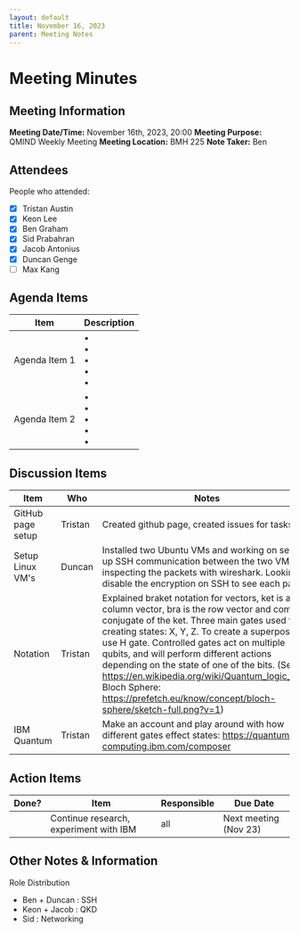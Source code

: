 ```yaml
---
layout: default
title: November 16, 2023
parent: Meeting Notes
---
```



# Meeting Minutes
## Meeting Information
**Meeting Date/Time:** November 16th, 2023, 20:00
**Meeting Purpose:** QMIND Weekly Meeting
**Meeting Location:** BMH 225
**Note Taker:** Ben

## Attendees
People who attended: 
- [x] Tristan Austin
- [x] Keon Lee
- [x] Ben Graham
- [x] Sid Prabahran
- [x] Jacob Antonius
- [x] Duncan Genge
- [ ] Max Kang

## Agenda Items

Item | Description
---- | ----
Agenda Item 1 | • <br>• <br>• <br>• <br>• 
Agenda Item 2 | • <br>• <br>• <br>• <br>• 

## Discussion Items
Item | Who | Notes |
---- | ---- | ---- |
GitHub page setup | Tristan | Created github page, created issues for tasks. |
Setup Linux VM's | Duncan | Installed two Ubuntu VMs and working on setting up SSH communication between the two VMs, inspecting the packets with wireshark. Looking to disable the encryption on SSH to see each packet |
Notation | Tristan | Explained braket notation for vectors, ket is a column vector, bra is the row vector and complex conjugate of the ket. Three main gates used for creating states: X, Y, Z. To create a superposition, use H gate. Controlled gates act on multiple qubits, and will perform different actions depending on the state of one of the bits. (See: https://en.wikipedia.org/wiki/Quantum_logic_gate, Bloch Sphere: https://prefetch.eu/know/concept/bloch-sphere/sketch-full.png?v=1) |
IBM Quantum | Tristan | Make an account and play around with how different gates effect states: https://quantum-computing.ibm.com/composer |


## Action Items
| Done? | Item | Responsible | Due Date |
| ---- | ---- | ---- | ---- |
| | Continue research, experiment with IBM | all | Next meeting (Nov 23) |

## Other Notes & Information
Role Distribution 
 - Ben + Duncan : SSH
 - Keon + Jacob : QKD
 - Sid : Networking
